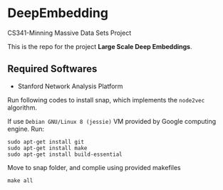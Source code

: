 # DeepEmbedding
CS341-Minning Massive Data Sets Project

This is the repo for the project __Large Scale Deep Embeddings__.

## Required Softwares

* Stanford Network Analysis Platform

Run following codes to install snap, which implements the ``node2vec`` algorithm.

If use ``Debian GNU/Linux 8 (jessie)`` VM provided by Google computing engine. Run:

```shell
sudo apt-get install git
sudo apt-get install make
sudo apt-get install build-essential
```

Move to snap folder, and complie using provided makefiles

```shell
make all
```
